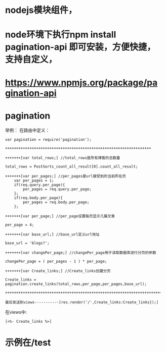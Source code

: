 
# nodejs模块组件，
# node环境下执行npm install pagination-api 即可安装，方便快捷，支持自定义，
# https://www.npmjs.org/package/pagination-api

# pagination

举例：
在路由中定义：

	var pagination = require('pagination');

	++++++++++++++++++++++++++++++++++++++++++++++++++++++++++++++++++

	+++++++[var total_rows;] //total_rows是所有博客的总数量

	total_rows = PostSorts_count_all_result[0].count_all_result;

	+++++++[var per_pages;] //per_pages是url接受到的当前所在页
		var per_pages = 1;
		if(req.query.per_page){
			per_pages = req.query.per_page;
		};
		if(req.body.per_page){
			per_pages = req.body.per_page;
		};

	+++++++[var per_page;] //per_page设置每页显示几篇文章

	per_page = 4;

	+++++++[var base_url;] //base_url定义url地址

	base_url = 'blogs?';
		
	+++++++[var changePer_page;] //changePer_page用于读取数据库进行分页的参数
			
	changePer_page = ( per_pages - 1 ) * per_page;

	+++++++[var Create_links;] //Create_links创建分页

	Create_links = pagination.create_links(total_rows,per_page,per_pages,base_url);

	+++++++++++++++++++++++++++++++++++++++++++++++++++++++++++++++++++++++++++++++++++++++

	最后发送到views-----------[res.render('/',Create_links:Create_links});]


在views中:
	
	[<%- Create_links %>]

# 示例在/test
















